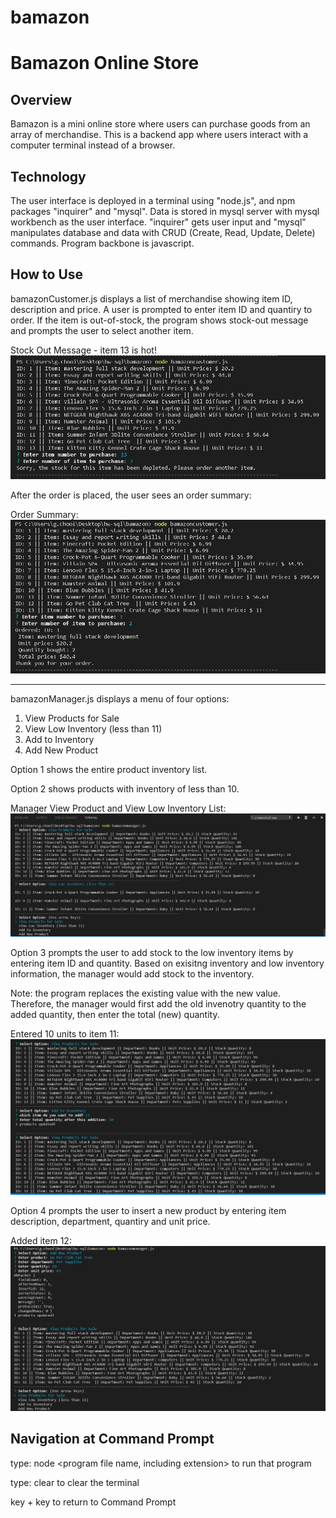 # bamazon
Bamazon Online Store
====================
Overview
-----------------------------------------------------------------
Bamazon is a mini online store where users can purchase goods from an array of merchandise. This is a backend app where users interact with a computer terminal instead of a browser.

Technology
-----------------------------------------------------------------
The user interface is deployed in a terminal using "node.js", and npm packages "inquirer" and "mysql". Data is stored in mysql server with mysql workbench as the user interface. "inquirer" gets user input and "mysql" manipulates database and data with CRUD (Create, Read, Update, Delete) commands. Program backbone is javascript.

How to Use
-----------------------------------------------------------------
bamazonCustomer.js displays a list of merchandise showing item ID, description and price. A user is prompted to enter item ID and quantiry to order. If the item is out-of-stock, the program shows stock-out message and prompts the user to select another item.

Stock Out Message - item 13 is hot!
![stock out](screenshots/stockout.png "stock out")

After the order is placed, the user sees an order summary:

Order Summary:
![order summary](screenshots/orderSummary.png "order")

-----------------------------------------------------------------
bamazonManager.js displays a menu of four options:
1. View Products for Sale
2. View Low Inventory (less than 11)
3. Add to Inventory
4. Add New Product

Option 1 shows the entire product inventory list.

Option 2 shows products with inventory of less than 10. 

Manager View Product and View Low Inventory List:
![view products & low inventory](screenshots/manager_1.png "products")

Option 3 prompts the user to add stock to the low inventory items by entering item ID and quantity. Based on exisitng inventory and low inventory information, the manager would add stock to the inventory.

Note: the program replaces the existing value with the new value. Therefore, the manager would first add the old invenotry quantity to the added quantity, then enter the total (new) quantity.

Entered 10 units to item 11:
![add inventory & view updated product list](screenshots/manager_3.png "products")

Option 4 prompts the user to insert a new product by entering item description, department, quantiry and unit price.

Added item 12:
![add products & view updated product list](screenshots/manager_2.png "products")


Navigation at Command Prompt
-----------------------------------------------------------------
type: node <program file name, including extension> to run that program

type: clear to clear the terminal

key <Control> + key <c> to return to Command Prompt